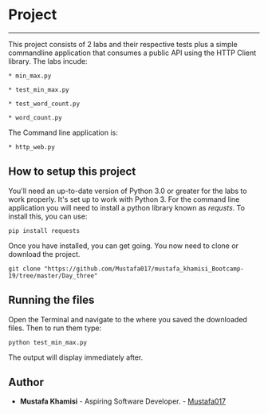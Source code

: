# Project
----

This project consists of 2 labs and their respective tests plus a simple commandline application that consumes a public API using the HTTP Client library. 
The labs incude:

    * min_max.py

    * test_min_max.py

    * test_word_count.py

    * word_count.py

The Command line application is:

    * http_web.py

## How to setup this project

You'll need an up-to-date version of Python 3.0 or greater for the labs to work properly. It's set up to work with Python 3.
For the command line application you will need to install a python library known as *requsts*. To install this, you can use:

`pip install requests`

Once you have installed, you can get going.
You now need to clone or download the project.

`git clone "https://github.com/Mustafa017/mustafa_khamisi_Bootcamp-19/tree/master/Day_three"`

## Running the files

Open the Terminal and navigate to the where you saved the downloaded files.
Then to run them type:

`python test_min_max.py`

The output will display immediately after.

## Author

* **Mustafa Khamisi** - Aspiring Software Developer. - [Mustafa017](https://github.com/Mustafa017/)